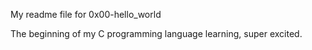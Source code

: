 My readme file for 0x00-hello_world

The beginning of my C programming language learning, super excited.
